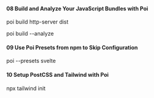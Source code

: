 #### 08 Build and Analyze Your JavaScript Bundles with Poi

poi build
http-server dist

poi build --analyze

#### 09 Use Poi Presets from npm to Skip Configuration

poi --presets svelte

#### 10 Setup PostCSS and Tailwind with Poi

npx tailwind init
